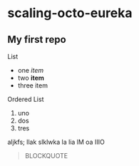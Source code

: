 # scaling-octo-eureka
## My first repo

List
- one *item*
- two **item**
- three item

Ordered List
1. uno
2. dos
3. tres

aljkfs; llak slklwka la lia lM oa IIIO

> BLOCKQUOTE
